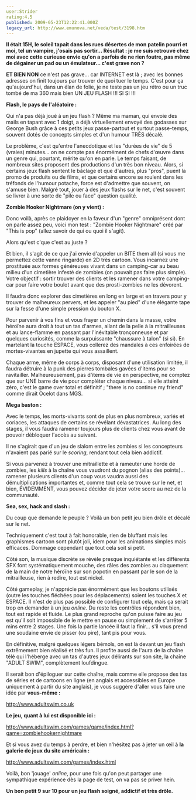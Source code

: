 ```yaml
---
user:Strider
rating:4.5
published: 2009-05-23T12:22:41.000Z
legacy_url: http://www.emunova.net/veda/test/3198.htm
---
```

**Il était 15H, le soleil tapait dans les rues désertes de mon patelin pourri et moi, tel un vampire, j'osais pas sortir... Résultat : je me suis retrouvé chez moi avec cette curieuse envie qu'on a parfois de ne rien foutre, pas même de dégainer un pad ou un émulateur... c'est grave non ?**  

  

**ET BIEN NON** ce n'est pas grave... car INTERNET est là ; avec les bonnes adresses on finit toujours par trouver de quoi tuer le temps. C'est pour ça qu'aujourd'hui, dans un élan de folie, je ne teste pas un jeu rétro ou un truc tombé de ma 360 mais bien UN JEU FLASH !!! SI SI !!!  

  

**Flash, le pays de l'aléatoire :**  

  

Qui n'a pas déjà joué à un jeu flash ? Même ma maman, qui envoie des mails en tapant avec 1 doigt, a déjà virtuellement envoyé des godasses sur George Bush grâce à ces petits jeux passe-partout et surtout passe-temps, souvent dotés de concepts simples et d'un humour TRÈS décalé.  

  

Le problème, c'est qu'entre l'anecdotique et les "durées de vie" de 5 (vraies) minutes... on ne compte pas énormément de chefs d'œuvre dans un genre qui, pourtant, mérite qu'on en parle. Le temps faisant, de nombreux sites proposent des productions d'un très bon niveau. Alors, si certains jeux flash sentent le bâclage et que d'autres, plus "pros", puent la promo de produits ou de films, et que certains encore se roulent dans les tréfonds de l'humour potache, force est d'admettre que souvent, on s'amuse bien. Malgré tout, jouer à des jeux flashs sur le net, c'est souvent se livrer à une sorte de "pile ou face" question qualité.  

  

**Zombie Hooker Nightmare (on y vient) :**  

  

Donc voilà, après ce plaidoyer en la faveur d'un "genre" omniprésent dont on parle assez peu, voici mon test : "Zombie Hooker Nightmare" créé par "This is pop" (allez savoir de qui ou quoi il s'agit).  

Alors qu'est c'que c'est au juste ?  

  

Et bien, il s'agit de ce que j'ai envie d'appeler un BITE them all (si vous me permettez cette vanne ringarde) en 2D très cartoon. Vous incarnez une prostituée aux formes généreuses vivant dans un camping-car au beau milieu d'un cimetière infesté de zombies (on pouvait pas faire plus simple). Votre objectif : sortir trouver des clients et les ramener dans votre camping-car pour faire votre boulot avant que des prosti-zombies ne les dévorent.  

  

Il faudra donc explorer des cimetières en long en large et en travers pour y trouver de malheureux pervers, et les appeler "au pied" d'une élégante tape sur la fesse d'une simple pression du bouton X.  

  

Pour parvenir à vos fins et vous frayer un chemin dans la masse, votre héroïne aura droit à tout un tas d'armes, allant de la pelle à la mitrailleuses et au lance-flamme en passant par l'inévitable tronçonneuse et par quelques curiosités, comme la surpuissante "chaussure à talon" (si si). En martelant la touche ESPACE, vous collerez des mandales à ces enfoirées de mortes-vivantes en jupette qui vous assaillent.  

  

Chaque arme, même de corps à corps, disposant d'une utilisation limitée, il faudra détruire à la punk des pierres tombales gavées d'items pour se ravitailler. Malheureusement, pas d'items de vie en perspective, ne comptez que sur UNE barre de vie pour compléter chaque niveau... si elle atteint zéro, c'est le game over total et définitif ; "there is no continue my friend" comme dirait Ocelot dans MGS.  

  

**Mega baston :**  

  

Avec le temps, les morts-vivants sont de plus en plus nombreux, variés et coriaces, les attaques de certains se révélant dévastatrices. Au long des stages, il vous faudra ramener toujours plus de clients chez vous avant de pouvoir débloquer l'accès au suivant.  

  

Il ne s'agirait que d'un jeu de slalom entre les zombies si les concepteurs n'avaient pas parié sur le _scoring_, rendant tout cela bien addictif.  

Si vous parvenez à trouver une mitraillette et à rameuter une horde de zombies, les _kills_ à la chaîne vous vaudront du pognon (alias des points)... ramener plusieurs clients d'un coup vous vaudra aussi des démultiplications importantes et, comme tout cela se trouve sur le net, et bien, ÉVIDEMMENT, vous pouvez décider de jeter votre score au nez de la communauté.  

  

**Sea, sex, hack and slash :**  

  

Du coup que demande le peuple ? Voilà un bon petit jeu bien drôle et décalé sur le net.  

Techniquement c'est tout à fait honorable, rien de bluffant mais les graphismes cartoon sont plutôt joli, idem pour les animations simples mais efficaces. Dommage cependant que tout cela soit si petit.  

  

Côté son, la musique discrète se révèle presque inquiétante et les différents SFX font systématiquement mouche, des râles des zombies au claquement de la main de notre héroïne sur son popotin en passant par le son de la mitrailleuse, rien à redire, tout est nickel.  

  

Côté gameplay, je n'apprécie pas énormément que les boutons utilisés (outre les touches fléchées pour les déplacements) soient les touches X et ESPACE. Il n'est de plus pas possible de configurer tout cela, mais ça serait trop en demander à un jeu _online_. Du reste les contrôles répondent bien, tout est rapide et fluide. Le plus grand reproche qu'on puisse faire au jeu est qu'il soit impossible de le mettre en pause ou simplement de s'arrêter 5 mins entre 2 stages. Une fois la partie lancée il faut la finir... s'il vous prend une soudaine envie de pisser (ou pire), tant pis pour vous.  

  

En définitive, malgré quelques légers bémols, on est là devant un jeu flash extrêmement bien réalisé et très fun. Il profite aussi de l'aura de la chaîne télé qui l'héberge avec un tas d'autres jeux délirants sur son site, la chaîne "ADULT SWIM", complètement loufdingue.  

Il serait bon d'épiloguer sur cette chaîne, mais comme elle propose des tas de séries et de cartoons en ligne (en anglais et accessibles en Europe uniquement à partir du site anglais), je vous suggère d'aller vous faire une idée par **vous-même :**  

http://www.adultswim.co.uk  

  

**Le jeu, quant à lui est disponible ici :**  

http://www.adultswim.com/games/game/index.html?game=zombiehookernightmare  

  

Et si vous avez du temps à perdre, et bien n'hésitez pas à jeter un œil à **la galerie de jeux du site américain :**  

http://www.adultswim.com/games/index.html  

  

Voilà, bon 'jouage' _online_, pour une fois qu'on peut partager une sympathique expérience dès la page de test, on va pas se priver hein.  

  

**Un bon petit 9 sur 10 pour un jeu flash soigné, addictif et très drôle.**